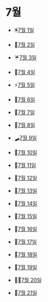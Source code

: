 # 7월

- 🖲️[7월 1일](7.1.md)

- 🧲[7월 2일](7.2.md)

- ☔[7월 3일](7.3.md)

- 🌅[7월 4일](7.4.md)

- ⚡[7월 5일](7.5.md)

- 🥖[7월 6일](7.6.md)

- 🐚[7월 7일](7.7.md)

- 🤙[7월 8일](7.8.md)

- 🛹[7월 9일](7.9.md)

- 🐷[7월 10일](7.10.md)

- 🌷[7월 11일](7.11.md)

- 🦺[7월 12일](7.12.md)

- 🦿[7월 13일](7.13.md)

- 👏[7월 14일](7.14.md)

- 🍜[7월 15일](7.15.md)

- 🧔[7월 16일](7.16.md)

- 🤠[7월 17일](7.17.md)

- 👾[7월 18일](7.18.md)

- 🤒[7월 19일](7.19.md)

- 👩‍🏭[7월 20일](7.20.md)

- 🧳[7월 21일](7.21.md)
